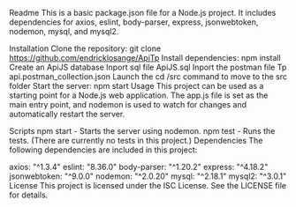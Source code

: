 Readme
This is a basic package.json file for a Node.js project. It includes dependencies for axios, eslint, body-parser, express, jsonwebtoken, nodemon, mysql, and mysql2.

Installation
Clone the repository: git clone https://github.com/endricklosange/ApiTp
Install dependencies: npm install
Create an ApiJS database
Inport sql file ApiJS.sql
Inport the postman file Tp api.postman_collection.json
Launch the cd /src command to move to the src folder
Start the server: npm start
Usage
This project can be used as a starting point for a Node.js web application. The app.js file is set as the main entry point, and nodemon is used to watch for changes and automatically restart the server.

Scripts
npm start - Starts the server using nodemon.
npm test - Runs the tests. (There are currently no tests in this project.)
Dependencies
The following dependencies are included in this project:

axios: "^1.3.4"
eslint: "8.36.0"
body-parser: "^1.20.2"
express: "^4.18.2"
jsonwebtoken: "^9.0.0"
nodemon: "^2.0.20"
mysql: "^2.18.1"
mysql2: "^3.0.1"
License
This project is licensed under the ISC License. See the LICENSE file for details.
